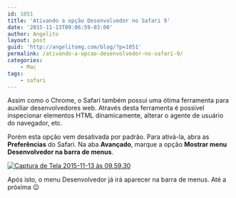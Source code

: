 ```yaml
---
id: 1051
title: 'Ativando a opção Desenvolvedor no Safari 9'
date: '2015-11-13T09:06:59-03:00'
author: Angelito
layout: post
guid: 'http://angelitomg.com/blog/?p=1051'
permalink: /ativando-a-opcao-desenvolvedor-no-safari-9/
categories:
    - Mac
tags:
    - safari
---
```


Assim como o Chrome, o Safari também possui uma ótima ferramenta para auxiliar desenvolvedores web. Através desta ferramenta é possível inspecionar elementos HTML dinamicamente, alterar o agente de usuário do navegador, etc.

Porém esta opção vem desativada por padrão. Para ativá-la, abra as **Preferências** do Safari. Na aba **Avançado**, marque a opção **Mostrar menu Desenvolvedor na barra de menus**.

[![Captura de Tela 2015-11-13 às 09.59.30](http://angelitomg.github.io/wp-content/uploads/2015/11/Captura-de-Tela-2015-11-13-às-09.59.30-300x241.png)](http://angelitomg.github.io/wp-content/uploads/2015/11/Captura-de-Tela-2015-11-13-às-09.59.30.png)

Após isto, o menu Desenvolvedor já irá aparecer na barra de menus. Até a próxima 😉